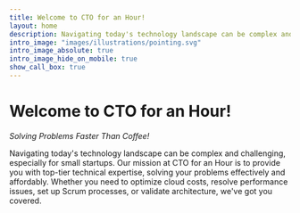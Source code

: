 ```yaml
---
title: Welcome to CTO for an Hour!
layout: home
description: Navigating today's technology landscape can be complex and challenging, especially for small startups. Our mission at CTO for an Hour is to provide you with top-tier technical expertise, solving your problems effectively and affordably. Whether you need to optimize cloud costs, resolve performance issues, set up Scrum processes, or validate architecture, we've got you covered.
intro_image: "images/illustrations/pointing.svg"
intro_image_absolute: true
intro_image_hide_on_mobile: true
show_call_box: true
---
```


# Welcome to CTO for an Hour!

*Solving Problems Faster Than Coffee!*

Navigating today's technology landscape can be complex and challenging, especially for small startups. Our mission at CTO for an Hour is to provide you with top-tier technical expertise, solving your problems effectively and affordably. Whether you need to optimize cloud costs, resolve performance issues, set up Scrum processes, or validate architecture, we've got you covered.